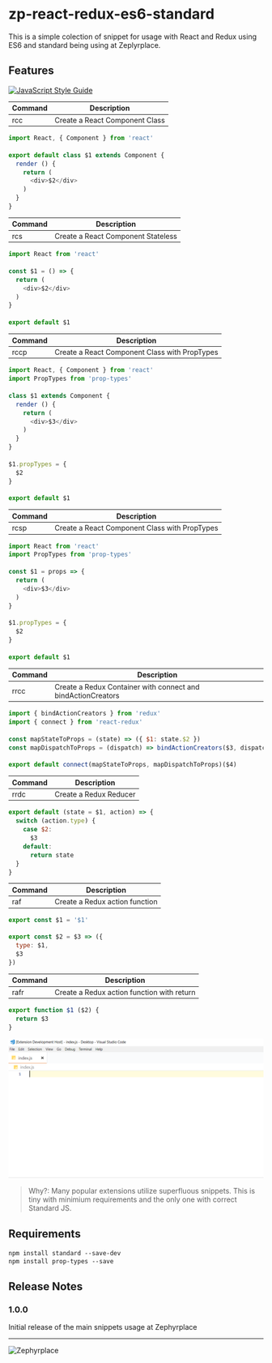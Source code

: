 # zp-react-redux-es6-standard

This is a simple colection of snippet for usage with React and Redux using ES6 and standard being using at Zeplyrplace.

## Features

[![JavaScript Style Guide](https://cdn.rawgit.com/standard/standard/master/badge.png)](https://github.com/standard/standard)

| Command | Description |
| --- | --- |
| rcc | Create a React Component Class |

``` javascript
import React, { Component } from 'react'

export default class $1 extends Component {
  render () { 
    return (
      <div>$2</div>
    )
  }
}

```

| Command | Description |
| --- | --- |
| rcs | Create a React Component Stateless |

``` javascript
import React from 'react'

const $1 = () => {
  return (
    <div>$2</div>
  )
}

export default $1

```

| Command | Description |
| --- | --- |
| rccp | Create a React Component Class with PropTypes |

``` javascript
import React, { Component } from 'react'
import PropTypes from 'prop-types'

class $1 extends Component {
  render () {
    return (
      <div>$3</div>
    )
  }
}

$1.propTypes = {
  $2
}

export default $1


```

| Command | Description |
| --- | --- |
| rcsp | Create a React Component Class with PropTypes |

``` javascript
import React from 'react'
import PropTypes from 'prop-types'

const $1 = props => {
  return (
    <div>$3</div>
  )
}

$1.propTypes = {
  $2
}

export default $1

```

| Command | Description |
| --- | --- |
| rrcc | Create a Redux Container with connect and bindActionCreators |

``` javascript
import { bindActionCreators } from 'redux'
import { connect } from 'react-redux'

const mapStateToProps = (state) => ({ $1: state.$2 })
const mapDispatchToProps = (dispatch) => bindActionCreators($3, dispatch)

export default connect(mapStateToProps, mapDispatchToProps)($4)

```

| Command | Description |
| --- | --- |
| rrdc | Create a Redux Reducer |

``` javascript
export default (state = $1, action) => {
  switch (action.type) {
    case $2:
      $3
    default:
      return state
  }
}

```

| Command | Description |
| --- | --- |
| raf | Create a Redux action function |

``` javascript
export const $1 = '$1'

export const $2 = $3 => ({
  type: $1,
  $3
})

```

| Command | Description |
| --- | --- |
| rafr | Create a Redux action function with return |

``` javascript
export function $1 ($2) {
  return $3
}

```

![feature X](images/vsc-ext.gif)

> Why?: Many popular extensions utilize superfluous snippets. This is tiny with minimium requirements and the only one with correct Standard JS. 

## Requirements

```
npm install standard --save-dev
npm install prop-types --save
```

## Release Notes

### 1.0.0

Initial release of the main snippets usage at Zephyrplace

***
![Zephyrplace](https://avatars0.githubusercontent.com/u/17429557?s=200&v=4)
